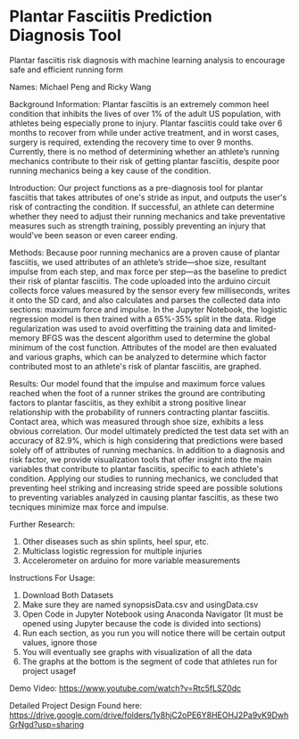 # Plantar Fasciitis Prediction Diagnosis Tool

Plantar fasciitis risk diagnosis with machine learning analysis to encourage safe and efficient running form

Names: Michael Peng and Ricky Wang

Background Information:
Plantar fasciitis is an extremely common heel condition that inhibits the lives of over 1% of the adult US population, with athletes being especially prone to injury. Plantar fasciitis could take over 6 months to recover from while under active treatment, and in worst cases, surgery is required, extending the recovery time to over 9 months. Currently, there is no method of determining whether an athlete’s running mechanics contribute to their risk of getting plantar fasciitis, despite poor running mechanics being a key cause of the condition.

Introduction:
Our project functions as a pre-diagnosis tool for plantar fasciitis that takes attributes of one's stride as input, and outputs the user's risk of contracting the condition. If successful, an athlete can determine whether they need to adjust their running mechanics and take preventative measures such as strength training, possibly preventing an injury that would’ve been season or even career ending.

Methods:
Because poor running mechanics are a proven cause of plantar fasciitis, we used attributes of an athlete’s stride—shoe size, resultant impulse from each step, and max force per step—as the baseline to predict their risk of plantar fasciitis. The code uploaded into the arduino circuit collects force values measured by the sensor every few milliseconds, writes it onto the SD card, and also calculates and parses the collected data into sections: maximum force and impulse. In the Jupyter Notebook, the logistic regression model is then trained with a 65%-35% split in the data. Ridge regularization was used to avoid overfitting the training data and limited-memory BFGS was the descent algorithm used to determine the global minimum of the cost function. Attributes of the model are then evaluated and various graphs, which can be analyzed to determine which factor contributed most to an athlete's risk of plantar fasciitis, are graphed.

Results:
Our model found that the impulse and maximum force values reached when the foot of a runner strikes the ground are contributing factors to plantar fasciitis, as they exhibit a strong positive linear relationship with the probability of runners contracting plantar fasciitis. Contact area, which was measured through shoe size, exhibits a less obvious correlation. Our model ultimately predicted the test data set with an accuracy of 82.9%, which is high considering that predictions were based solely off of attributes of running mechanics. In addition to a diagnosis and risk factor, we provide visualization tools that offer insight into the main variables that contribute to plantar fasciitis, specific to each athlete's condition. Applying our studies to running mechanics, we concluded that preventing heel striking and increasing stride speed are possible solutions to preventing variables analyzed in causing plantar fasciitis, as these two tecniques minimize max force and impulse.

Further Research:
1. Other diseases such as shin splints, heel spur, etc.
2. Multiclass logistic regression for multiple injuries
3. Accelerometer on arduino for more variable measurements

Instructions For Usage:
1. Download Both Datasets
2. Make sure they are named synopsisData.csv and usingData.csv
3. Open Code in Jupyter Notebook using Anaconda Navigator (It must be opened using
Jupyter because the code is divided into sections)
4. Run each section, as you run you will notice there will be certain output values,
ignore those
5. You will eventually see graphs with visualization of all the data
6. The graphs at the bottom is the segment of code that athletes run for project usagef

Demo Video:
https://www.youtube.com/watch?v=Rtc5fLSZ0dc

Detailed Project Design Found here:
https://drive.google.com/drive/folders/1y8hjC2oPE6Y8HEOHJ2Pa9vK9DwhGrNgd?usp=sharing
